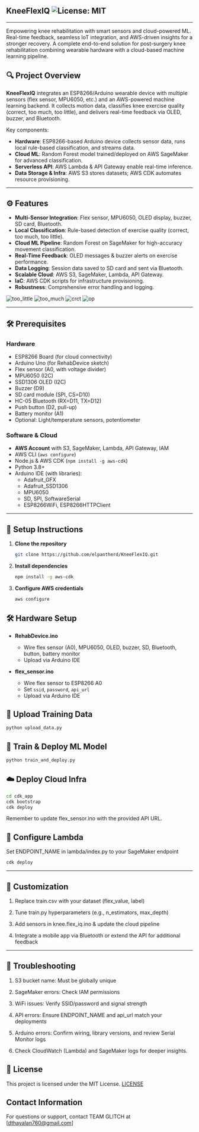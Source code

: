 ## KneeFlexIQ  ![License: MIT](https://img.shields.io/badge/license-MIT-green)
---
Empowering knee rehabilitation with smart sensors and cloud-powered ML. Real-time feedback, seamless IoT integration, and AWS-driven insights for a stronger recovery.
A complete end-to-end solution for post-surgery knee rehabilitation combining wearable hardware with a cloud-based machine learning pipeline.

## 🔍 Project Overview
**KneeFlexIQ** integrates an ESP8266/Arduino wearable device with multiple sensors (flex sensor, MPU6050, etc.) and an AWS-powered machine learning backend. It collects motion data, classifies knee exercise quality (correct, too much, too little), and delivers real-time feedback via OLED, buzzer, and Bluetooth.

Key components:
- **Hardware**: ESP8266-based Arduino device collects sensor data, runs local rule-based classification, and streams data.
- **Cloud ML**: Random Forest model trained/deployed on AWS SageMaker for advanced classification.
- **Serverless API**: AWS Lambda & API Gateway enable real-time inference.
- **Data Storage & Infra**: AWS S3 stores datasets; AWS CDK automates resource provisioning.

---

## ⚙️ Features

- **Multi-Sensor Integration**: Flex sensor, MPU6050, OLED display, buzzer, SD card, Bluetooth.
- **Local Classification**: Rule-based detection of exercise quality (correct, too much, too little).
- **Cloud ML Pipeline**: Random Forest on SageMaker for high-accuracy movement classification.
- **Real-Time Feedback**: OLED messages & buzzer alerts on exercise performance.
- **Data Logging**: Session data saved to SD card and sent via Bluetooth.
- **Scalable Cloud**: AWS S3, SageMaker, Lambda, API Gateway.
- **IaC**: AWS CDK scripts for infrastructure provisioning.
- **Robustness**: Comprehensive error handling and logging.

![too_little](https://github.com/user-attachments/assets/0db9dcf5-8fd9-4d8c-93d3-95b928c5533a)
![too_much](https://github.com/user-attachments/assets/ab383319-de7f-468a-9b09-43015234b8ef)
![crct](https://github.com/user-attachments/assets/4cd00a7a-07f0-4972-868a-b01bc1961152)
![op](https://github.com/user-attachments/assets/77bb472b-ad8a-42e9-a602-d7c824f3ba18)

---
## 🛠️ Prerequisites


### Hardware

- ESP8266 Board (for cloud connectivity)  
- Arduino Uno (for RehabDevice sketch)  
- Flex sensor (A0, with voltage divider)  
- MPU6050 (I2C)  
- SSD1306 OLED (I2C)  
- Buzzer (D9)  
- SD card module (SPI, CS=D10)  
- HC-05 Bluetooth (RX=D11, TX=D12)  
- Push button (D2, pull-up)  
- Battery monitor (A1)  
- Optional: Light/temperature sensors, potentiometer  

### Software & Cloud

- **AWS Account** with S3, SageMaker, Lambda, API Gateway, IAM  
- AWS CLI (`aws configure`)  
- Node.js & AWS CDK (`npm install -g aws-cdk`)  
- Python 3.8+ 
- Arduino IDE (with libraries):  
  - Adafruit_GFX  
  - Adafruit_SSD1306  
  - MPU6050  
  - SD, SPI, SoftwareSerial  
  - ESP8266WiFi, ESP8266HTTPClient  

---

## 🚀 Setup Instructions

1. **Clone the repository**  
   ```bash
   git clone https://github.com/elpantherd/KneeFlexIQ.git
   ```
   
2. **Install dependencies**
   ```bash
   npm install -g aws-cdk
   ```
   
3. **Configure AWS credentials**
   ```bash
   aws configure
   ```

## 🛠️ Hardware Setup

- **RehabDevice.ino**  
  - Wire flex sensor (A0), MPU6050, OLED, buzzer, SD, Bluetooth, button, battery monitor  
  - Upload via Arduino IDE

- **flex_sensor.ino**  
  - Wire flex sensor to ESP8266 A0  
  - Set `ssid`, `password`, `api_url`  
  - Upload via Arduino IDE



## 🚀 Upload Training Data

```bash
python upload_data.py
```

## 🤖 Train & Deploy ML Model

```bash
python train_and_deploy.py
```

## ☁️ Deploy Cloud Infra
```bash
cd cdk_app
cdk bootstrap
cdk deploy
```
Remember to update flex_sensor.ino with the provided API URL.

## 🔧 Configure Lambda

Set ENDPOINT_NAME in lambda/index.py to your SageMaker endpoint
```bash
cdk deploy
```

---

## 🔧 Customization
1. Replace train.csv with your dataset (flex_value, label)

2. Tune train.py hyperparameters (e.g., n_estimators, max_depth)

3. Add sensors in knee.flex_iq.ino & update the cloud pipeline

4. Integrate a mobile app via Bluetooth or extend the API for additional feedback
---

## 🐞 Troubleshooting
1. S3 bucket name: Must be globally unique

2. SageMaker errors: Check IAM permissions

3. WiFi issues: Verify SSID/password and signal strength

4. API errors: Ensure ENDPOINT_NAME and api_url match your deployments

5. Arduino errors: Confirm wiring, library versions, and review Serial Monitor logs

6. Check CloudWatch (Lambda) and SageMaker logs for deeper insights.

## 📄 License
This project is licensed under the MIT License. [LICENSE](LICENSE)

## Contact Information

For questions or support, contact TEAM GLITCH at [dthayalan760@gmail.com]
 
